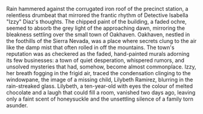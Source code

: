 Rain hammered against the corrugated iron roof of the precinct station, a relentless drumbeat that mirrored the frantic rhythm of Detective Isabella "Izzy" Diaz's thoughts.  The chipped paint of the building, a faded ochre, seemed to absorb the grey light of the approaching dawn, mirroring the bleakness settling over the small town of Oakhaven.  Oakhaven, nestled in the foothills of the Sierra Nevada, was a place where secrets clung to the air like the damp mist that often rolled in off the mountains.  The town's reputation was as checkered as the faded, hand-painted murals adorning its few businesses: a town of quiet desperation, whispered rumors, and unsolved mysteries that had, somehow, become almost commonplace.  Izzy, her breath fogging in the frigid air, traced the condensation clinging to the windowpane, the image of a missing child, Lilybeth Ramirez, blurring in the rain-streaked glass.  Lilybeth, a ten-year-old with eyes the colour of melted chocolate and a laugh that could fill a room, vanished two days ago, leaving only a faint scent of honeysuckle and the unsettling silence of a family torn asunder.
